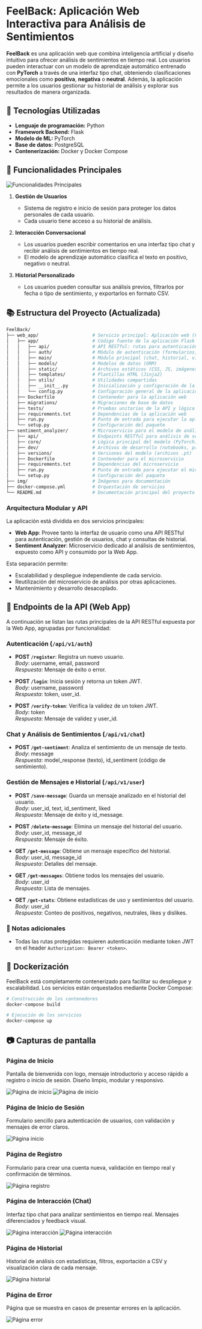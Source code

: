 # FeelBack: Aplicación Web Interactiva para Análisis de Sentimientos

**FeelBack** es una aplicación web que combina inteligencia artificial y diseño intuitivo para ofrecer análisis de sentimientos en tiempo real. Los usuarios pueden interactuar con un modelo de aprendizaje automático entrenado con **PyTorch** a través de una interfaz tipo chat, obteniendo clasificaciones emocionales como **positiva**, **negativa** o **neutral**. Además, la aplicación permite a los usuarios gestionar su historial de análisis y explorar sus resultados de manera organizada.

## 🚀 Tecnologías Utilizadas

- **Lenguaje de programación:** Python
- **Framework Backend:** Flask
- **Modelo de ML:** PyTorch
- **Base de datos:** PostgreSQL
- **Contenerización:** Docker y Docker Compose

## 🧩 Funcionalidades Principales

![Funcionalidades Principales](./img/funcionalidades_principales.png)

1. **Gestión de Usuarios**  
   - Sistema de registro e inicio de sesión para proteger los datos personales de cada usuario.
   - Cada usuario tiene acceso a su historial de análisis.

2. **Interacción Conversacional**  
   - Los usuarios pueden escribir comentarios en una interfaz tipo chat y recibir análisis de sentimientos en tiempo real.
   - El modelo de aprendizaje automático clasifica el texto en positivo, negativo o neutral.

3. **Historial Personalizado**  
   - Los usuarios pueden consultar sus análisis previos, filtrarlos por fecha o tipo de sentimiento, y exportarlos en formato CSV.

## 📚 Estructura del Proyecto (Actualizada)

```bash
FeelBack/
├── web_app/                    # Servicio principal: Aplicación web (Frontend + API Backend)
│   ├── app/                    # Código fuente de la aplicación Flask
│   │   ├── api/                # API RESTful: rutas para autenticación, chat y usuario
│   │   ├── auth/               # Módulo de autenticación (formularios, rutas web)
│   │   ├── main/               # Módulo principal (chat, historial, vistas web)
│   │   ├── models/             # Modelos de datos (ORM)
│   │   ├── static/             # Archivos estáticos (CSS, JS, imágenes)
│   │   ├── templates/          # Plantillas HTML (Jinja2)
│   │   ├── utils/              # Utilidades compartidas
│   │   ├── __init__.py         # Inicialización y configuración de la aplicación Flask
│   │   └── config.py           # Configuración general de la aplicación
│   ├── Dockerfile              # Contenedor para la aplicación web
│   ├── migrations/             # Migraciones de base de datos
│   ├── tests/                  # Pruebas unitarias de la API y lógica
│   ├── requirements.txt        # Dependencias de la aplicación web
│   ├── run.py                  # Punto de entrada para ejecutar la aplicación
│   └── setup.py                # Configuración del paquete
├── sentiment_analyzer/         # Microservicio para el modelo de análisis de sentimientos
│   ├── api/                    # Endpoints RESTful para análisis de sentimientos
│   ├── core/                   # Lógica principal del modelo (PyTorch)
│   ├── dev/                    # Archivos de desarrollo (notebooks, pruebas)
│   ├── versions/               # Versiones del modelo (archivos .pt)
│   ├── Dockerfile              # Contenedor para el microservicio
│   ├── requirements.txt        # Dependencias del microservicio
│   ├── run.py                  # Punto de entrada para ejecutar el microservicio
│   └── setup.py                # Configuración del paquete
├── img/                        # Imágenes para documentación
├── docker-compose.yml          # Orquestación de servicios
└── README.md                   # Documentación principal del proyecto
```

### Arquitectura Modular y API

La aplicación está dividida en dos servicios principales:
- **Web App**: Provee tanto la interfaz de usuario como una API RESTful para autenticación, gestión de usuarios, chat y consultas de historial.
- **Sentiment Analyzer**: Microservicio dedicado al análisis de sentimientos, expuesto como API y consumido por la Web App.

Esta separación permite:
- Escalabilidad y despliegue independiente de cada servicio.
- Reutilización del microservicio de análisis por otras aplicaciones.
- Mantenimiento y desarrollo desacoplado.

## 📖 Endpoints de la API (Web App)

A continuación se listan las rutas principales de la API RESTful expuesta por la Web App, agrupadas por funcionalidad:

### Autenticación (`/api/v1/auth`)
- **POST `/register`**: Registra un nuevo usuario.  
  _Body_: username, email, password  
  _Respuesta_: Mensaje de éxito o error.

- **POST `/login`**: Inicia sesión y retorna un token JWT.  
  _Body_: username, password  
  _Respuesta_: token, user_id.

- **POST `/verify-token`**: Verifica la validez de un token JWT.  
  _Body_: token  
  _Respuesta_: Mensaje de validez y user_id.

### Chat y Análisis de Sentimientos (`/api/v1/chat`)
- **POST `/get-sentiment`**: Analiza el sentimiento de un mensaje de texto.  
  _Body_: message  
  _Respuesta_: model_response (texto), id_sentiment (código de sentimiento).

### Gestión de Mensajes e Historial (`/api/v1/user`)
- **POST `/save-message`**: Guarda un mensaje analizado en el historial del usuario.  
  _Body_: user_id, text, id_sentiment, liked  
  _Respuesta_: Mensaje de éxito y id_message.

- **POST `/delete-message`**: Elimina un mensaje del historial del usuario.  
  _Body_: user_id, message_id  
  _Respuesta_: Mensaje de éxito.

- **GET `/get-message`**: Obtiene un mensaje específico del historial.  
  _Body_: user_id, message_id  
  _Respuesta_: Detalles del mensaje.

- **GET `/get-messages`**: Obtiene todos los mensajes del usuario.  
  _Body_: user_id  
  _Respuesta_: Lista de mensajes.

- **GET `/get-stats`**: Obtiene estadísticas de uso y sentimientos del usuario.  
  _Body_: user_id  
  _Respuesta_: Conteo de positivos, negativos, neutrales, likes y dislikes.

### 📝 Notas adicionales

- Todas las rutas protegidas requieren autenticación mediante token JWT en el header `Authorization: Bearer <token>`.

## 🐳 Dockerización

FeelBack está completamente contenerizado para facilitar su despliegue y escalabilidad. Los servicios están orquestados mediante Docker Compose:

```bash
# Construcción de los contenedores
docker-compose build

# Ejecución de los servicios
docker-compose up
```

## 📷 Capturas de pantalla

### Página de Inicio

Pantalla de bienvenida con logo, mensaje introductorio y acceso rápido a registro o inicio de sesión. Diseño limpio, modular y responsivo.

![Página de inicio](./img/pagina_inicio_1.png)
![Página de inicio](./img/pagina_inicio_2.png)

### Página de Inicio de Sesión

Formulario sencillo para autenticación de usuarios, con validación y mensajes de error claros.

![Página inicio](./img/pagina_login.png)

### Página de Registro

Formulario para crear una cuenta nueva, validación en tiempo real y confirmación de términos.

![Página registro](./img/pagina_registro_cuenta_nueva.png)

### Página de Interacción (Chat)

Interfaz tipo chat para analizar sentimientos en tiempo real. Mensajes diferenciados y feedback visual.

![Página interacción](./img/pagina_interaccion_1.png)
![Página interacción](./img/pagina_interaccion_2.png)

### Página de Historial

Historial de análisis con estadísticas, filtros, exportación a CSV y visualización clara de cada mensaje.

![Página historial](./img/pagina_historial.png)

### Página de Error

Página que se muestra en casos de presentar errores en la aplicación.

![Página error](./img/pagina_error.png)